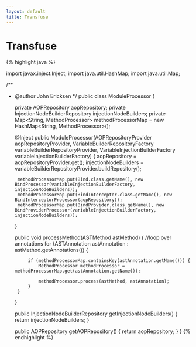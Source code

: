```yaml
---
layout: default
title: Transfuse
---
```

Transfuse
=========


{% highlight java %}

import javax.inject.Inject;
import java.util.HashMap;
import java.util.Map;

/**
 * @author John Ericksen
 */
public class ModuleProcessor {

    private AOPRepository aopRepository;
    private InjectionNodeBuilderRepository injectionNodeBuilders;
    private Map<String, MethodProcessor> methodProcessorMap = new HashMap<String, MethodProcessor>();

    @Inject
    public ModuleProcessor(AOPRepositoryProvider aopRepositoryProvider,
                           VariableBuilderRepositoryFactory variableBuilderRepositoryProvider,
                           VariableInjectionBuilderFactory variableInjectionBuilderFactory) {
        aopRepository = aopRepositoryProvider.get();
        injectionNodeBuilders = variableBuilderRepositoryProvider.buildRepository();

        methodProcessorMap.put(Bind.class.getName(), new BindProcessor(variableInjectionBuilderFactory, injectionNodeBuilders));
        methodProcessorMap.put(BindInterceptor.class.getName(), new BindInterceptorProcessor(aopRepository));
        methodProcessorMap.put(BindProvider.class.getName(), new BindProviderProcessor(variableInjectionBuilderFactory, injectionNodeBuilders));
    }

    public void processMethod(ASTMethod astMethod) {
        //loop over annotations
        for (ASTAnnotation astAnnotation : astMethod.getAnnotations()) {

            if (methodProcessorMap.containsKey(astAnnotation.getName())) {
                MethodProcessor methodProcessor = methodProcessorMap.get(astAnnotation.getName());

                methodProcessor.process(astMethod, astAnnotation);
            }
        }
    }

    public InjectionNodeBuilderRepository getInjectionNodeBuilders() {
        return injectionNodeBuilders;
    }

    public AOPRepository getAOPRepository() {
        return aopRepository;
    }
}
{% endhighlight %}
